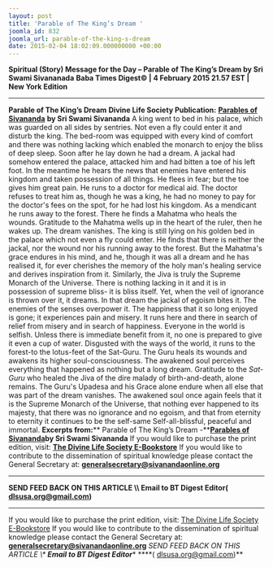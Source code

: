 ```yaml
---
layout: post
title: 'Parable of The King’s Dream '
joomla_id: 832
joomla_url: parable-of-the-king-s-dream
date: 2015-02-04 18:02:09.000000000 +00:00
---
```

**Spiritual (Story) Message for the Day – Parable of The King’s Dream by Sri Swami Sivananada**
**Baba Times Digest© | 4 February 2015 21.57 EST | New York Edition**
* * *  
**Parable of The King’s Dream**
**Divine Life Society Publication:** [**Parables of Sivananda**](http://www.dlshq.org/download/parables.htm#_VPID_8) **by Sri Swami Sivananda**
A king went to bed in his palace, which was guarded on all sides by sentries. Not even a fly could enter it and disturb the king. The bed-room was equipped with every kind of comfort and there was nothing lacking which enabled the monarch to enjoy the bliss of deep sleep.
Soon after he lay down he had a dream. A jackal had somehow entered the palace, attacked him and had bitten a toe of his left foot. In the meantime he hears the news that enemies have entered his kingdom and taken possession of all things. He flees in fear; but the toe gives him great pain. He runs to a doctor for medical aid. The doctor refuses to treat him as, though he was a king, he had no money to pay for the doctor's fees on the spot, for he had lost his kingdom. As a mendicant he runs away to the forest. There he finds a Mahatma who heals the wounds. Gratitude to the Mahatma wells up in the heart of the ruler, then he wakes up.
The dream vanishes. The king is still lying on his golden bed in the palace which not even a fly could enter. He finds that there is neither the jackal, nor the wound nor his running away to the forest. But the Mahatma's grace endures in his mind, and he, though it was all a dream and he has realised it, for ever cherishes the memory of the holy man's healing service and derives inspiration from it.
Similarly, the Jiva is truly the Supreme Monarch of the Universe. There is nothing lacking in it and it is in possession of supreme bliss- it is bliss itself. Yet, when the veil of ignorance is thrown over it, it dreams. In that dream the jackal of egoism bites it. The enemies of the senses overpower it. The happiness that it so long enjoyed is gone; it experiences pain and misery. It runs here and there in search of relief from misery and in search of happiness. Everyone in the world is selfish. Unless there is immediate benefit from it, no one is prepared to give it even a cup of water. Disgusted with the ways of the world, it runs to the forest-to the lotus-feet of the Sat-Guru. The Guru heals its wounds and awakens its higher soul-consciousness. The awakened soul perceives everything that happened as nothing but a long dream. Gratitude to the _Sat-Guru_ who healed the Jiva of the dire malady of birth-and-death, alone remains. The Guru's Upadesa and his Grace alone endure when all else that was part of the dream vanishes. The awakened soul once again feels that it is the Supreme Monarch of the Universe, that nothing ever happened to its majesty, that there was no ignorance and no egoism, and that from eternity to eternity it continues to be the self-same Self-all-blissful, peaceful and immortal.
**Excerpts from:**** Parable of The King’s Dream -**[**Parables of Sivananda**](http://www.dlshq.org/download/parables.htm#_VPID_8)**by Sri Swami Sivananda**
If you would like to purchase the print edition, visit: **[The Divine Life Society E-Bookstore](http://www.dlshq.org/download/download.htm)**
If you would like to contribute to the dissemination of spiritual knowledge please contact the General Secretary at: [](mailto:%20%3Cscript%20type=%27text/javascript%27%3E%20%3C%21--%20var%20prefix%20=%20%27ma%27%20+%20%27il%27%20+%20%27to%27;%20var%20path%20=%20%27hr%27%20+%20%27ef%27%20+%20%27=%27;%20var%20addy57016%20=%20%27generalsecretary%27%20+%20%27@%27;%20addy57016%20=%20addy57016%20+%20%27sivanandaonline%27%20+%20%27.%27%20+%20%27org%27;%20document.write%28%27%3Ca%20%27%20+%20path%20+%20%27%5C%27%27%20+%20prefix%20+%20%27:%27%20+%20addy57016%20+%20%27%5C%27%3E%27%29;%20document.write%28addy57016%29;%20document.write%28%27%3C%5C/a%3E%27%29;%20//--%3E%5Cn%20%3C/script%3E%3Cscript%20type=%27text/javascript%27%3E%20%3C%21--%20document.write%28%27%3Cspan%20style=%5C%27display:%20none;%5C%27%3E%27%29;%20//--%3E%20%3C/script%3EThis%20email%20address%20is%20being%20protected%20from%20spambots.%20You%20need%20JavaScript%20enabled%20to%20view%20it.%20%3Cscript%20type=%27text/javascript%27%3E%20%3C%21--%20document.write%28%27%3C/%27%29;%20document.write%28%27span%3E%27%29;%20//--%3E%20%3C/script%3E?subject=Contribution%20to%20Dissemination%20of%20Spiritual%20Knowledge) **generalsecretary@sivanandaonline.org**
****
**SEND FEED BACK ON THIS ARTICLE \\\ Email to BT Digest Editor[](mailto:%20%3Cscript%20type=%27text/javascript%27%3E%20%3C%21--%20var%20prefix%20=%20%27ma%27%20+%20%27il%27%20+%20%27to%27;%20var%20path%20=%20%27hr%27%20+%20%27ef%27%20+%20%27=%27;%20var%20addy72654%20=%20%27dlsusa.org%27%20+%20%27@%27;%20addy72654%20=%20addy72654%20+%20%27gmail%27%20+%20%27.%27%20+%20%27com%27;%20document.write%28%27%3Ca%20%27%20+%20path%20+%20%27%5C%27%27%20+%20prefix%20+%20%27:%27%20+%20addy72654%20+%20%27%5C%27%3E%27%29;%20document.write%28addy72654%29;%20document.write%28%27%3C%5C/a%3E%27%29;%20//--%3E%5Cn%20%3C/script%3E%3Cscript%20type=%27text/javascript%27%3E%20%3C%21--%20document.write%28%27%3Cspan%20style=%5C%27display:%20none;%5C%27%3E%27%29;%20//--%3E%20%3C/script%3EThis%20email%20address%20is%20being%20protected%20from%20spambots.%20You%20need%20JavaScript%20enabled%20to%20view%20it.%20%3Cscript%20type=%27text/javascript%27%3E%20%3C%21--%20document.write%28%27%3C/%27%29;%20document.write%28%27span%3E%27%29;%20//--%3E%20%3C/script%3E?subject=DLS%20Posts)( [dlsusa.org@gmail.com](mailto:dlsusa.org@gmail.com))**
* * *
  
If you would like to purchase the print edition, visit: [The Divine Life Society E-Bookstore](http://www.dlshq.org/download/download.htm)
If you would like to contribute to the dissemination of spiritual knowledge please contact the General Secretary at: **[generalsecretary@sivanandaonline.org](mailto:generalsecretary@sivanandaonline.org)**
**SEND FEED BACK ON THIS ARTICLE \\\**  **Email to BT Digest Editor**** [](mailto:%20%3Cscript%20type=%27text/javascript%27%3E%20%3C%21--%20var%20prefix%20=%20%27ma%27%20+%20%27il%27%20+%20%27to%27;%20var%20path%20=%20%27hr%27%20+%20%27ef%27%20+%20%27=%27;%20var%20addy72654%20=%20%27dlsusa.org%27%20+%20%27@%27;%20addy72654%20=%20addy72654%20+%20%27gmail%27%20+%20%27.%27%20+%20%27com%27;%20document.write%28%27%3Ca%20%27%20+%20path%20+%20%27%5C%27%27%20+%20prefix%20+%20%27:%27%20+%20addy72654%20+%20%27%5C%27%3E%27%29;%20document.write%28addy72654%29;%20document.write%28%27%3C%5C/a%3E%27%29;%20//--%3E%5Cn%20%3C/script%3E%3Cscript%20type=%27text/javascript%27%3E%20%3C%21--%20document.write%28%27%3Cspan%20style=%5C%27display:%20none;%5C%27%3E%27%29;%20//--%3E%20%3C/script%3EThis%20email%20address%20is%20being%20protected%20from%20spambots.%20You%20need%20JavaScript%20enabled%20to%20view%20it.%20%3Cscript%20type=%27text/javascript%27%3E%20%3C%21--%20document.write%28%27%3C/%27%29;%20document.write%28%27span%3E%27%29;%20//--%3E%20%3C/script%3E?subject=DLS%20Posts)****( [dlsusa.org@gmail.com](mailto:dlsusa.org@gmail.com))**  

